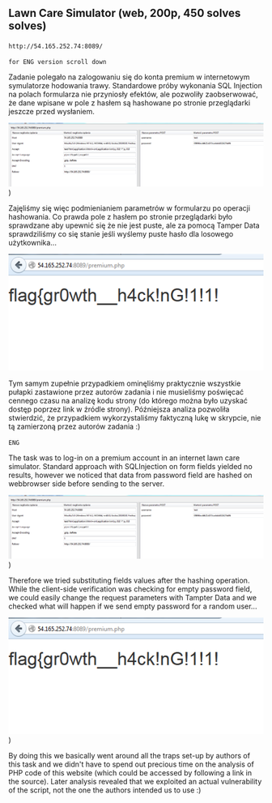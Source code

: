 ## Lawn Care Simulator (web, 200p, 450 solves solves)
`http://54.165.252.74:8089/`

`for ENG version scroll down`

Zadanie polegało na zalogowaniu się do konta premium w internetowym symulatorze hodowania trawy.
Standardowe próby wykonania SQL Injection na polach formularza nie przyniosły efektów, ale pozwoliły zaobserwować, że dane wpisane w pole z hasłem są hashowane po stronie przeglądarki jeszcze przed wysłaniem. 

![](./1.png))

Zajęliśmy się więc podmienianiem parametrów w formularzu po operacji hashowania. Co prawda pole z hasłem po stronie przeglądarki było sprawdzane aby upewnić się że nie jest puste, ale za pomocą Tamper Data sprawdziliśmy co się stanie jeśli wyślemy puste hasło dla losowego użytkownika...

![](./2.png)

Tym samym zupełnie przypadkiem ominęliśmy praktycznie wszystkie pułapki zastawione przez autorów zadania i nie musieliśmy poświęcać cennego czasu na analizę kodu strony (do którego można było uzyskać dostęp poprzez link w źródle strony). Późniejsza analiza pozwoliła stwierdzić, że przypadkiem wykorzystaliśmy faktyczną lukę w skrypcie, nie tą zamierzoną przez autorów zadania :)


`ENG`

The task was to log-in on a premium account in an internet lawn care simulator.
Standard approach with SQLInjection on form fields yielded no results, however we noticed that data from password field are hashed on webbrowser side before sending to the server.

![](./1.png))

Therefore we tried substituting fields values after the hashing operation. While the client-side verification was checking for empty password field, we could easily change the request parameters with Tampter Data and we checked what will happen if we send empty password for a random user...

![](./2.png))

By doing this we basically went around all the traps set-up by authors of this task and we didn't have to spend out precious time on the analysis of PHP code of this website (which could be accessed by following a link in the source). Later analysis revealed that we exploited an actual vulnerability of the script, not the one the authors intended us to use :)